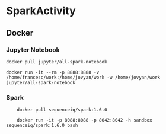 # SparkActivity

## Docker
### Jupyter Notebook
    docker pull jupyter/all-spark-notebook

    docker run -it --rm -p 8888:8888 -v /home/francesc/work:/home/jovyan/work -w /home/jovyan/work jupyter/all-spark-notebook
### Spark
        docker pull sequenceiq/spark:1.6.0

        docker run -it -p 8088:8088 -p 8042:8042 -h sandbox sequenceiq/spark:1.6.0 bash
